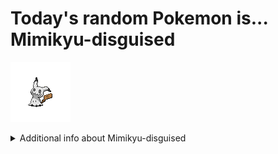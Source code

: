 # Today's random Pokemon is... Mimikyu-disguised

![Mimikyu-disguised shiny sprite](https://raw.githubusercontent.com/PokeAPI/sprites/master/sprites/pokemon/shiny/778.png)

<details>
<summary>Additional info about Mimikyu-disguised</summary>

| srpite type | image |
|------|------|
| back_default | ![Mimikyu-disguised back_default sprite](https://raw.githubusercontent.com/PokeAPI/sprites/master/sprites/pokemon/back/778.png) |
| back_shiny | ![Mimikyu-disguised back_shiny sprite](https://raw.githubusercontent.com/PokeAPI/sprites/master/sprites/pokemon/back/shiny/778.png) |
| front_default | ![Mimikyu-disguised front_default sprite](https://raw.githubusercontent.com/PokeAPI/sprites/master/sprites/pokemon/778.png) | </details>